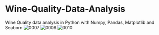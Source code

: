 # Wine-Quality-Data-Analysis
Wine Quality data analysis in Python with Numpy, Pandas, Matplotlib and Seaborn
![0007](https://user-images.githubusercontent.com/66435540/157092473-7e3e3776-f770-48c6-96d8-fef953154e40.jpg)
![0008](https://user-images.githubusercontent.com/66435540/157092482-d52d1e7c-a753-428d-87c1-c6d287cb0a2f.jpg)
![0010](https://user-images.githubusercontent.com/66435540/157092502-8964c8ff-c7ae-4552-ba33-170945814f6f.jpg)
